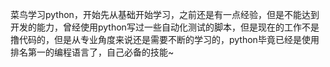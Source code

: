 菜鸟学习python，开始先从基础开始学习，之前还是有一点经验，但是不能达到开发的能力，曾经使用python写过一些自动化测试的脚本，但是现在的工作不是撸代码的，但是从专业角度来说还是需要不断的学习的，python毕竟已经是使用排名第一的编程语言了，自己必备的技能~
